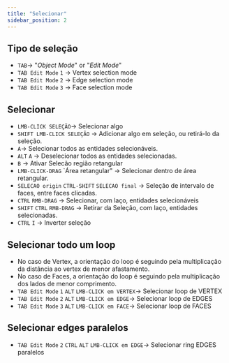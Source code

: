 ```yaml
---
title: "Selecionar"
sidebar_position: 2
---
```


## Tipo de seleção
- `TAB`-> "*Object Mode*" or "*Edit Mode*"
- `TAB Edit Mode` `1` -> Vertex selection mode
- `TAB Edit Mode` `2` -> Edge selection mode
- `TAB Edit Mode` `3` -> Face selection mode

## Selecionar
- `LMB-CLICK SELEÇÃO`-> Selecionar algo
- `SHIFT LMB-CLICK SELEÇÃO` -> Adicionar algo em seleção, ou retirá-lo da seleção.
- `A`-> Selecionar todos as entidades selecionáveis.
- `ALT` `A` -> Deselecionar todos as entidades selecionadas.
- `B` -> Ativar Selecão região retangular
- `LMB-CLICK-DRAG` `Área retangular" -> Selecionar dentro de área retangular.
- `SELECAO origin` `CTRL-SHIFT` `SELECAO final` -> Seleção de intervalo de faces, entre faces clicadas. 
- `CTRL` `RMB-DRAG` -> Selecionar, com laço, entidades selecionáveis
- `SHIFT` `CTRL` `RMB-DRAG` -> Retirar da Seleção, com laço, entidades selecionadas.
- `CTRL` `I` -> Inverter seleção

## Selecionar todo um loop
- No caso de Vertex, a orientação do loop é seguindo pela multiplicação da distância ao vertex de menor afastamento.
- No caso de Faces, a orientação do loop é seguindo pela multiplicação dos lados de menor comprimento.
- `TAB Edit Mode` `1` `ALT` `LMB-CLICK em VERTEX`-> Selecionar loop de VERTEX
- `TAB Edit Mode` `2` `ALT` `LMB-CLICK em EDGE`-> Selecionar loop de EDGES
- `TAB Edit Mode` `3` `ALT` `LMB-CLICK em FACE`-> Selecionar loop de FACES

## Selecionar edges paralelos
- `TAB Edit Mode` `2` `CTRL` `ALT` `LMB-CLICK em EDGE`-> Selecionar ring EDGES paralelos

